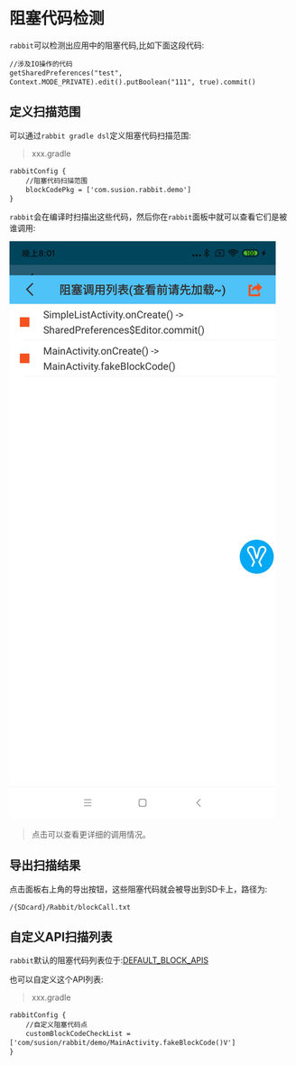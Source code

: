 # 阻塞代码检测

`rabbit`可以检测出应用中的阻塞代码,比如下面这段代码:

```
//涉及IO操作的代码
getSharedPreferences("test", Context.MODE_PRIVATE).edit().putBoolean("111", true).commit()
```

## 定义扫描范围

可以通过`rabbit gradle dsl`定义阻塞代码扫描范围:

>xxx.gradle
```
rabbitConfig {
    //阻塞代码扫描范围
    blockCodePkg = ['com.susion.rabbit.demo']
}
```

`rabbit`会在编译时扫描出这些代码，然后你在`rabbit`面板中就可以查看它们是被谁调用:

![pic](picture/rabbit-block-code.jpg)

>点击可以查看更详细的调用情况。

## 导出扫描结果

点击面板右上角的导出按钮，这些阻塞代码就会被导出到SD卡上，路径为:

```
/{SDcard}/Rabbit/blockCall.txt
```

## 自定义API扫描列表

`rabbit`默认的阻塞代码列表位于:[DEFAULT_BLOCK_APIS](https://github.com/SusionSuc/rabbit-client/blob/master/rabbit-gradle-transform/src/main/java/com/susion/rabbit/gradle/utils/IoScanApiList.kt)

也可以自定义这个API列表:

>xxx.gradle
```
rabbitConfig {
    //自定义阻塞代码点
    customBlockCodeCheckList = ['com/susion/rabbit/demo/MainActivity.fakeBlockCode()V']
}
```
